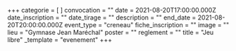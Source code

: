 +++
categorie = [ ]
convocation = ""
date = 2021-08-20T17:00:00.000Z
date_inscription = ""
date_tirage = ""
description = ""
end_date = 2021-08-20T20:00:00.000Z
event_type = "creneau"
fiche_inscription = ""
image = ""
lieu = "Gymnase Jean Maréchal"
poster = ""
reglement = ""
title = "Jeu libre"
_template = "evenement"
+++

